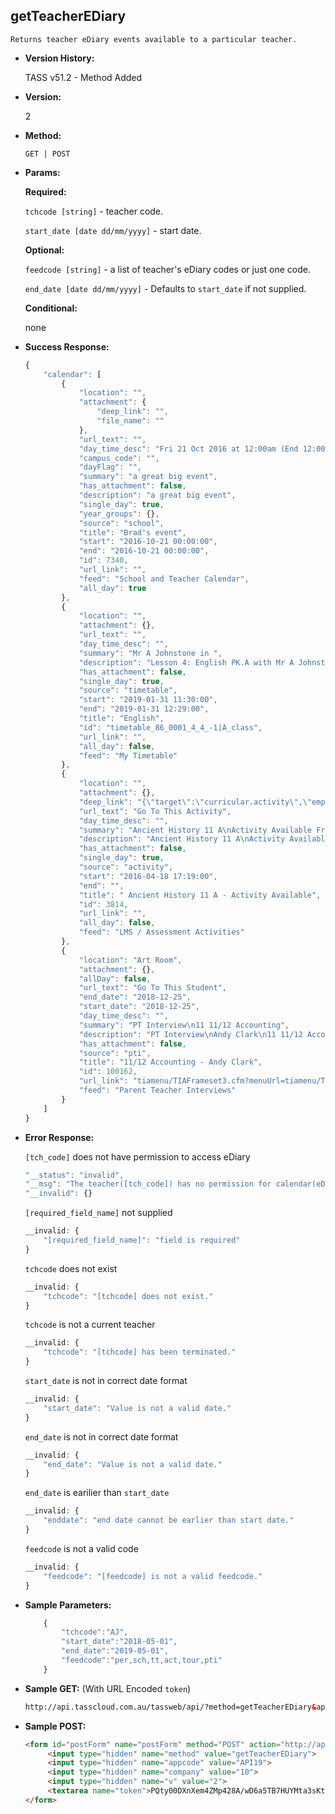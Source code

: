 **getTeacherEDiary**
----
	Returns teacher eDiary events available to a particular teacher.
	
* **Version History:**

	TASS v51.2 - Method Added

* **Version:**

	2

* **Method:**

	`GET | POST`
	
*  **Params:**

	**Required:**

	`tchcode [string]` - teacher code.

	`start_date [date dd/mm/yyyy]` - start date.

	**Optional:**

	`feedcode [string]` - a list of teacher's eDiary codes or just one code.

	`end_date [date dd/mm/yyyy]` - Defaults to `start_date` if not supplied.

	**Conditional:**
	
	none

* **Success Response:**

	```javascript
	{
		"calendar": [
			{
				"location": "",
				"attachment": {
					"deep_link": "",
					"file_name": ""
				},
				"url_text": "",
				"day_time_desc": "Fri 21 Oct 2016 at 12:00am (End 12:00am)",
				"campus_code": "",
				"dayFlag": "",
				"summary": "a great big event",
				"has_attachment": false,
				"description": "a great big event",
				"single_day": true,
				"year_groups": {},
				"source": "school",
				"title": "Brad's event",
				"start": "2016-10-21 00:00:00",
				"end": "2016-10-21 00:00:00",
				"id": 7340,
				"url_link": "",
				"feed": "School and Teacher Calendar",
				"all_day": true
			},
			{
				"location": "",
				"attachment": {},
				"url_text": "",
				"day_time_desc": "",
				"summary": "Mr A Johnstone in ",
				"description": "Lesson 4: English PK.A with Mr A Johnstone",
				"has_attachment": false,
				"single_day": true,
				"source": "timetable",
				"start": "2019-01-31 11:30:00",
				"end": "2019-01-31 12:29:00",
				"title": "English",
				"id": "timetable_86_0001_4_4_-1|A_class",
				"url_link": "",
				"all_day": false,
				"feed": "My Timetable"
			},
			{
				"location": "",
				"attachment": {},
				"deep_link": "{\"target\":\"curricular.activity\",\"empcode\":\"1000016\",\"activity_assign_id\":\"3814\",\"prod_menu\":\"N\"}",
				"url_text": "Go To This Activity",
				"day_time_desc": "",
				"summary": "Ancient History 11 A\nActivity Available From: Mon 18 Apr 2016 at 05:19 PM",
				"description": "Ancient History 11 A\nActivity Available From: Mon 18 Apr 2016 at 05:19 PM",
				"has_attachment": false,
				"single_day": true,
				"source": "activity",
				"start": "2016-04-18 17:19:00",
				"end": "",
				"title": " Ancient History 11 A - Activity Available",
				"id": 3814,
				"url_link": "",
				"all_day": false,
				"feed": "LMS / Assessment Activities"
			},
			{
				"location": "Art Room",
				"attachment": {},
				"allDay": false,
				"url_text": "Go To This Student",
				"end_date": "2018-12-25",
				"start_date": "2018-12-25",
				"day_time_desc": "",
				"summary": "PT Interview\n11 11/12 Accounting",
				"description": "PT Interview\nAndy Clark\n11 11/12 Accounting",
				"has_attachment": false,
				"source": "pti",
				"title": "11/12 Accounting - Andy Clark",
				"id": 100162,
				"url_link": "tiamenu/TIAFrameset3.cfm?menuUrl=tiamenu/TIAStudMenu%2Ecfm%3FstudentCode%3D0009130&menuInfoUrl=students%2FTIAStudGenDetails%2Ecfm%3FstudentCode%3D0009130",
				"feed": "Parent Teacher Interviews"
			}
		]
	}
	```
 
* **Error Response:**

	`[tch_code]` does not have permission to access eDiary
	```javascript
	"__status": "invalid",
	"__msg": "The teacher([tch_code]) has no permission for calendar(eDiary).",
	"__invalid": {}
	```

	`[required_field_name]` not supplied
	```javascript
	__invalid: {
		"[required_field_name]": "field is required"
	}
	```

	`tchcode` does not exist
	```javascript
	__invalid: {
		"tchcode": "[tchcode] does not exist."
	}
	```

	`tchcode` is not a current teacher
	```javascript
	__invalid: {
		"tchcode": "[tchcode] has been terminated."
	}
	```

	`start_date` is not in correct date format
	```javascript
	__invalid: {
		"start_date": "Value is not a valid date."
	}
	```

	`end_date` is not in correct date format
	```javascript
	__invalid: {
		"end_date": "Value is not a valid date."
	}
	```

	`end_date` is earilier than `start_date`
	```javascript
	__invalid: {
		"enddate": "end date cannot be earlier than start date."
	}
	```

	`feedcode` is not a valid code
	```javascript
	__invalid: {
		"feedcode": "[feedcode] is not a valid feedcode."
	}
	```

* **Sample Parameters:**

	```javascript
		{
			"tchcode":"AJ",
			"start_date":"2018-05-01",
			"end_date":"2019-05-01",
			"feedcode":"per,sch,tt,act,tour,pti"
		}
	```

* **Sample GET:** (With URL Encoded `token`)

	```HTML
	http://api.tasscloud.com.au/tassweb/api/?method=getTeacherEDiary&appcode=API19&company=10&v=2&token=PQty00DXnXem4ZMp428A%2FwD6a5TB7HUYMta3sKtv89XwPsa%2FeB2RtUrAA5%2FWSxTA%2F%2Bm30VOCYMahvOVWTkTOmFJKzT8N67mvjRyULtu51I4%3D
	```
	
* **Sample POST:**

	```HTML
	<form id="postForm" name="postForm" method="POST" action="http://api.tasscloud.com.au/tassweb/api/">
		 <input type="hidden" name="method" value="getTeacherEDiary">
		 <input type="hidden" name="appcode" value="API19">
		 <input type="hidden" name="company" value="10">
		 <input type="hidden" name="v" value="2">
		 <textarea name="token">PQty00DXnXem4ZMp428A/wD6a5TB7HUYMta3sKtv89XwPsa/eB2RtUrAA5/WSxTA/+m30VOCYMahvOVWTkTOmFJKzT8N67mvjRyULtu51I4=</textarea>
	</form>
	```

